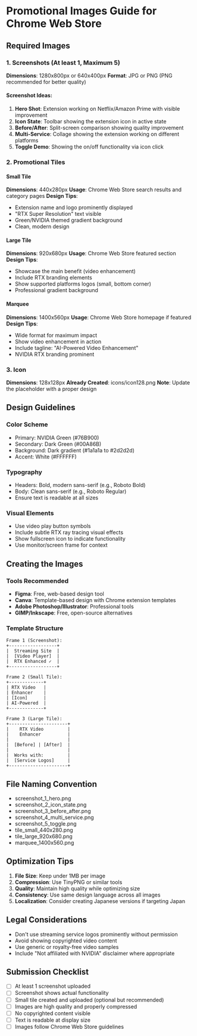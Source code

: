 # Promotional Images Guide for Chrome Web Store

## Required Images

### 1. Screenshots (At least 1, Maximum 5)
**Dimensions**: 1280x800px or 640x400px
**Format**: JPG or PNG (PNG recommended for better quality)

#### Screenshot Ideas:
1. **Hero Shot**: Extension working on Netflix/Amazon Prime with visible improvement
2. **Icon State**: Toolbar showing the extension icon in active state
3. **Before/After**: Split-screen comparison showing quality improvement
4. **Multi-Service**: Collage showing the extension working on different platforms
5. **Toggle Demo**: Showing the on/off functionality via icon click

### 2. Promotional Tiles

#### Small Tile
**Dimensions**: 440x280px
**Usage**: Chrome Web Store search results and category pages
**Design Tips**:
- Extension name and logo prominently displayed
- "RTX Super Resolution" text visible
- Green/NVIDIA themed gradient background
- Clean, modern design

#### Large Tile
**Dimensions**: 920x680px
**Usage**: Chrome Web Store featured section
**Design Tips**:
- Showcase the main benefit (video enhancement)
- Include RTX branding elements
- Show supported platforms logos (small, bottom corner)
- Professional gradient background

#### Marquee
**Dimensions**: 1400x560px
**Usage**: Chrome Web Store homepage if featured
**Design Tips**:
- Wide format for maximum impact
- Show video enhancement in action
- Include tagline: "AI-Powered Video Enhancement"
- NVIDIA RTX branding prominent

### 3. Icon
**Dimensions**: 128x128px
**Already Created**: icons/icon128.png
**Note**: Update the placeholder with a proper design

## Design Guidelines

### Color Scheme
- Primary: NVIDIA Green (#76B900)
- Secondary: Dark Green (#00A86B)
- Background: Dark gradient (#1a1a1a to #2d2d2d)
- Accent: White (#FFFFFF)

### Typography
- Headers: Bold, modern sans-serif (e.g., Roboto Bold)
- Body: Clean sans-serif (e.g., Roboto Regular)
- Ensure text is readable at all sizes

### Visual Elements
- Use video play button symbols
- Include subtle RTX ray tracing visual effects
- Show fullscreen icon to indicate functionality
- Use monitor/screen frame for context

## Creating the Images

### Tools Recommended
- **Figma**: Free, web-based design tool
- **Canva**: Template-based design with Chrome extension templates
- **Adobe Photoshop/Illustrator**: Professional tools
- **GIMP/Inkscape**: Free, open-source alternatives

### Template Structure

```
Frame 1 (Screenshot):
+------------------+
|  Streaming Site  |
|  [Video Player]  |
|  RTX Enhanced ✓  |
+------------------+

Frame 2 (Small Tile):
+-------------+
| RTX Video   |
| Enhancer    |
| [Icon]      |
| AI-Powered  |
+-------------+

Frame 3 (Large Tile):
+----------------------+
|    RTX Video         |
|    Enhancer          |
|                      |
|  [Before] | [After]  |
|                      |
|  Works with:         |
|  [Service Logos]     |
+----------------------+
```

## File Naming Convention
- screenshot_1_hero.png
- screenshot_2_icon_state.png
- screenshot_3_before_after.png
- screenshot_4_multi_service.png
- screenshot_5_toggle.png
- tile_small_440x280.png
- tile_large_920x680.png
- marquee_1400x560.png

## Optimization Tips
1. **File Size**: Keep under 1MB per image
2. **Compression**: Use TinyPNG or similar tools
3. **Quality**: Maintain high quality while optimizing size
4. **Consistency**: Use same design language across all images
5. **Localization**: Consider creating Japanese versions if targeting Japan

## Legal Considerations
- Don't use streaming service logos prominently without permission
- Avoid showing copyrighted video content
- Use generic or royalty-free video samples
- Include "Not affiliated with NVIDIA" disclaimer where appropriate

## Submission Checklist
- [ ] At least 1 screenshot uploaded
- [ ] Screenshot shows actual functionality
- [ ] Small tile created and uploaded (optional but recommended)
- [ ] Images are high quality and properly compressed
- [ ] No copyrighted content visible
- [ ] Text is readable at display size
- [ ] Images follow Chrome Web Store guidelines